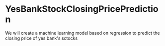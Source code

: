 # YesBankStockClosingPricePrediction
We will create a machine learning model based on regression to predict the closing price of yes bank's sctocks
